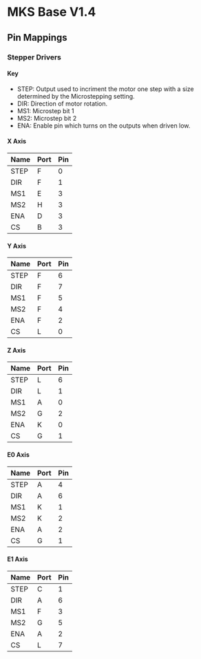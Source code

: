 # MKS Base V1.4

## Pin Mappings

### Stepper Drivers

#### Key
- STEP: Output used to incriment the motor one step with a size determined by the Microstepping setting.
- DIR: Direction of motor rotation. 
- MS1: Microstep bit 1
- MS2: Microstep bit 2
- ENA: Enable pin which turns on the outputs when driven low.

#### X Axis

| Name | Port | Pin |
|------|------|-----|
| STEP | F    | 0   |
| DIR  | F    | 1   |
| MS1  | E    | 3   |
| MS2  | H    | 3   |
| ENA  | D    | 3   |
| CS   | B    | 3   |

#### Y Axis

| Name | Port | Pin |
|------|------|-----|
| STEP | F    | 6   |
| DIR  | F    | 7   |
| MS1  | F    | 5   |
| MS2  | F    | 4   |
| ENA  | F    | 2   |
| CS   | L    | 0   |

#### Z Axis

| Name | Port | Pin |
|------|------|-----|
| STEP | L    | 6   |
| DIR  | L    | 1   |
| MS1  | A    | 0   |
| MS2  | G    | 2   |
| ENA  | K    | 0   |
| CS   | G    | 1   |

#### E0 Axis

| Name | Port | Pin |
|------|------|-----|
| STEP | A    | 4   |
| DIR  | A    | 6   |
| MS1  | K    | 1   |
| MS2  | K    | 2   |
| ENA  | A    | 2   |
| CS   | G    | 1   |


#### E1 Axis

| Name | Port | Pin |
|------|------|-----|
| STEP | C    | 1   |
| DIR  | A    | 6   |
| MS1  | F    | 3   |
| MS2  | G    | 5   |
| ENA  | A    | 2   |
| CS   | L    | 7   |
